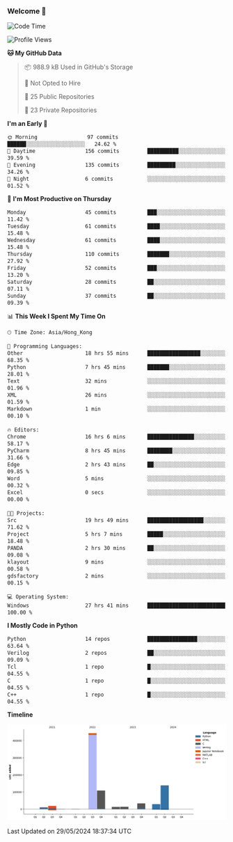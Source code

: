 ### Welcome 👋

<!--START_SECTION:waka-->
![Code Time](http://img.shields.io/badge/Code%20Time-83%20hrs%2048%20mins-blue)

![Profile Views](http://img.shields.io/badge/Profile%20Views-0-blue)

**🐱 My GitHub Data** 

> 📦 988.9 kB Used in GitHub's Storage 
 > 
> 🚫 Not Opted to Hire
 > 
> 📜 25 Public Repositories 
 > 
> 🔑 23 Private Repositories 
 > 
**I'm an Early 🐤** 

```text
🌞 Morning                97 commits          ██████░░░░░░░░░░░░░░░░░░░   24.62 % 
🌆 Daytime                156 commits         ██████████░░░░░░░░░░░░░░░   39.59 % 
🌃 Evening                135 commits         █████████░░░░░░░░░░░░░░░░   34.26 % 
🌙 Night                  6 commits           ░░░░░░░░░░░░░░░░░░░░░░░░░   01.52 % 
```
📅 **I'm Most Productive on Thursday** 

```text
Monday                   45 commits          ███░░░░░░░░░░░░░░░░░░░░░░   11.42 % 
Tuesday                  61 commits          ████░░░░░░░░░░░░░░░░░░░░░   15.48 % 
Wednesday                61 commits          ████░░░░░░░░░░░░░░░░░░░░░   15.48 % 
Thursday                 110 commits         ███████░░░░░░░░░░░░░░░░░░   27.92 % 
Friday                   52 commits          ███░░░░░░░░░░░░░░░░░░░░░░   13.20 % 
Saturday                 28 commits          ██░░░░░░░░░░░░░░░░░░░░░░░   07.11 % 
Sunday                   37 commits          ██░░░░░░░░░░░░░░░░░░░░░░░   09.39 % 
```


📊 **This Week I Spent My Time On** 

```text
🕑︎ Time Zone: Asia/Hong_Kong

💬 Programming Languages: 
Other                    18 hrs 55 mins      █████████████████░░░░░░░░   68.35 % 
Python                   7 hrs 45 mins       ███████░░░░░░░░░░░░░░░░░░   28.01 % 
Text                     32 mins             ░░░░░░░░░░░░░░░░░░░░░░░░░   01.96 % 
XML                      26 mins             ░░░░░░░░░░░░░░░░░░░░░░░░░   01.59 % 
Markdown                 1 min               ░░░░░░░░░░░░░░░░░░░░░░░░░   00.10 % 

🔥 Editors: 
Chrome                   16 hrs 6 mins       ███████████████░░░░░░░░░░   58.17 % 
PyCharm                  8 hrs 45 mins       ████████░░░░░░░░░░░░░░░░░   31.66 % 
Edge                     2 hrs 43 mins       ██░░░░░░░░░░░░░░░░░░░░░░░   09.85 % 
Word                     5 mins              ░░░░░░░░░░░░░░░░░░░░░░░░░   00.32 % 
Excel                    0 secs              ░░░░░░░░░░░░░░░░░░░░░░░░░   00.00 % 

🐱‍💻 Projects: 
Src                      19 hrs 49 mins      ██████████████████░░░░░░░   71.62 % 
Project                  5 hrs 7 mins        █████░░░░░░░░░░░░░░░░░░░░   18.48 % 
PANDA                    2 hrs 30 mins       ██░░░░░░░░░░░░░░░░░░░░░░░   09.08 % 
klayout                  9 mins              ░░░░░░░░░░░░░░░░░░░░░░░░░   00.58 % 
gdsfactory               2 mins              ░░░░░░░░░░░░░░░░░░░░░░░░░   00.15 % 

💻 Operating System: 
Windows                  27 hrs 41 mins      █████████████████████████   100.00 % 
```

**I Mostly Code in Python** 

```text
Python                   14 repos            ████████████████░░░░░░░░░   63.64 % 
Verilog                  2 repos             ██░░░░░░░░░░░░░░░░░░░░░░░   09.09 % 
Tcl                      1 repo              █░░░░░░░░░░░░░░░░░░░░░░░░   04.55 % 
C                        1 repo              █░░░░░░░░░░░░░░░░░░░░░░░░   04.55 % 
C++                      1 repo              █░░░░░░░░░░░░░░░░░░░░░░░░   04.55 % 
```



**Timeline**

![Lines of Code chart](https://raw.githubusercontent.com/xhj2501/xhj2501/main/assets/bar_graph.png)


 Last Updated on 29/05/2024 18:37:34 UTC
<!--END_SECTION:waka-->



